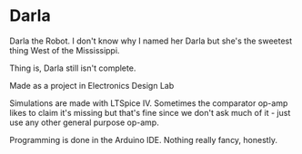 # Darla
Darla the Robot. I don't know why I named her Darla but she's the sweetest thing West of the Mississippi.

Thing is, Darla still isn't complete.

Made as a project in Electronics Design Lab

Simulations are made with LTSpice IV. Sometimes the comparator op-amp likes to claim it's missing but that's fine since we don't ask much of it - just use any other general purpose op-amp.

Programming is done in the Arduino IDE. Nothing really fancy, honestly.
